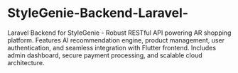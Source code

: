 # StyleGenie-Backend-Laravel-
Laravel Backend for StyleGenie - Robust RESTful API powering AR shopping platform. Features AI recommendation engine, product management, user authentication, and seamless integration with Flutter frontend. Includes admin dashboard, secure payment processing, and scalable cloud architecture.

